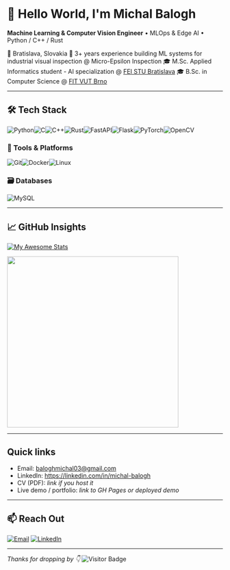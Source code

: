 # 👋 Hello World, I'm Michal Balogh

**Machine Learning & Computer Vision Engineer** • MLOps & Edge AI • Python / C++ / Rust

📍 Bratislava, Slovakia
💼 3+ years experience building ML systems for industrial visual inspection @ Micro-Epsilon Inspection
🎓 M.Sc. Applied Informatics student - AI specialization @ [FEI STU Bratislava](https://www.fei.stuba.sk/)
🎓 B.Sc. in Computer Science @ [FIT VUT Brno](https://www.fit.vut.cz)

---

## 🛠️ Tech Stack

![Python](https://img.shields.io/badge/python-3670A0?style=for-the-badge&logo=python&logoColor=ffdd54)![C](https://img.shields.io/badge/c-%2300599C.svg?style=for-the-badge&logo=c&logoColor=white)![C++](https://img.shields.io/badge/c++-%2300599C.svg?style=for-the-badge&logo=c%2B%2B&logoColor=white)![Rust](https://img.shields.io/badge/rust-%23000000.svg?style=for-the-badge&logo=rust&logoColor=white)![FastAPI](https://img.shields.io/badge/FastAPI-005571?style=for-the-badge&logo=fastapi)![Flask](https://img.shields.io/badge/flask-%23000.svg?style=for-the-badge&logo=flask&logoColor=white)![PyTorch](https://img.shields.io/badge/PyTorch-%23EE4C2C.svg?style=for-the-badge&logo=PyTorch&logoColor=white)![OpenCV](https://img.shields.io/badge/OpenCV-5C3EE8?style=for-the-badge&logo=opencv&logoColor=white)

### 🧰 Tools & Platforms
![Git](https://img.shields.io/badge/git-%23F05033.svg?style=for-the-badge&logo=git&logoColor=white)![Docker](https://img.shields.io/badge/docker-%230db7ed.svg?style=for-the-badge&logo=docker&logoColor=white)![Linux](https://img.shields.io/badge/Linux-FCC624?style=for-the-badge&logo=linux&logoColor=black)

### 🗃️ Databases
![MySQL](https://img.shields.io/badge/mysql-4479A1.svg?style=for-the-badge&logo=mysql&logoColor=white)

---


## 📈 GitHub Insights

[![My Awesome Stats](https://awesome-github-stats.azurewebsites.net/user-stats/misobalogh?cardType=level-alternate&theme=github-dark&preferLogin=false)](https://git.io/awesome-stats-card)

<img width=400 src='https://github-readme-stats.vercel.app/api/top-langs/?username=misobalogh&theme=transparent&show_icons=true&hide_border=true&layout=compact' />

---

## Quick links
- Email: [baloghmichal03@gmail.com](mailto:baloghmichal03@gmail.com)
- LinkedIn: https://linkedin.com/in/michal-balogh
- CV (PDF): *link if you host it*
- Live demo / portfolio: *link to GH Pages or deployed demo*

---

## 📫 Reach Out

[![Email](https://img.shields.io/badge/baloghmichal03@gmail.com-D14836?style=flat-square&logo=gmail&logoColor=white)](mailto:baloghmichal03@gmail.com)
[![LinkedIn](https://img.shields.io/badge/LinkedIn-Michal_Balogh-0A66C2?style=flat-square&logo=linkedin&logoColor=white)](https://linkedin.com/in/michal-balogh)

---

_Thanks for dropping by 👇_
![Visitor Badge](https://komarev.com/ghpvc/?username=misobalogh&style=flat-square&color=lightgrey)
